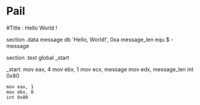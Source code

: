 # Pail
#Title : Hello World !

section .data
    message db 'Hello, World!', 0xa
    message_len equ $ - message

section .text
    global _start

_start:
    mov eax, 4
    mov ebx, 1
    mov ecx, message
    mov edx, message_len
    int 0x80

    mov eax, 1
    mov ebx, 0
    int 0x80
